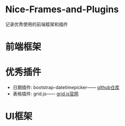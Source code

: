 # Nice-Frames-and-Plugins
记录优秀使用的前端框架和插件

# 前端框架
# 优秀插件
<ul>
  <li>
    <span>日期插件:</span>
    <span>bootstrap-datetimepicker——</span>
    <a href="https://github.com/uxsolutions/bootstrap-datepicker">github仓库</a>
  </li>
  
  <li>
    <span>表格插件:</span>
    <span>grid.js——</span>
    <a href="http://js-grid.com/">grid.js官网</a>
  </li>
</ul>

# UI框架
